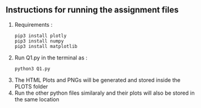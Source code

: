 ## Instructions for running the assignment files

1) Requirements :
   ```
   pip3 install plotly
   pip3 install numpy
   pip3 install matplotlib
   ```
2) Run Q1.py in the terminal as :
   ```
   python3 Q1.py
   ```
3) The HTML Plots and PNGs will be generated and stored inside the PLOTS folder
4) Run the other python files similaraly and their plots will also be stored in the same location

